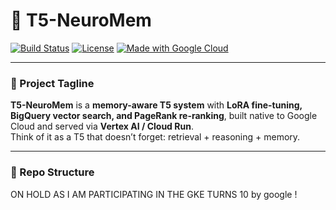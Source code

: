 
# 🧠 T5-NeuroMem

[![Build Status](https://img.shields.io/badge/build-passing-brightgreen.svg)](https://github.com/Aaxhirrr/t5-neuromem/actions)
[![License](https://img.shields.io/badge/license-MIT-blue.svg)](LICENSE)
[![Made with Google Cloud](https://img.shields.io/badge/Made%20with-Google%20Cloud-4285F4?logo=googlecloud&logoColor=white)](https://cloud.google.com/)

---

### 🚀 Project Tagline  
**T5-NeuroMem** is a **memory-aware T5 system** with **LoRA fine-tuning, BigQuery vector search, and PageRank re-ranking**, built native to Google Cloud and served via **Vertex AI / Cloud Run**.  
Think of it as a T5 that doesn’t forget: retrieval + reasoning + memory.

---

### 📂 Repo Structure

ON HOLD AS I AM PARTICIPATING IN THE GKE TURNS 10 by google !

